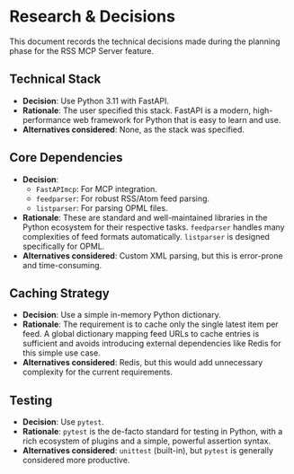 # Research & Decisions

This document records the technical decisions made during the planning phase for the RSS MCP Server feature.

## Technical Stack

*   **Decision**: Use Python 3.11 with FastAPI.
*   **Rationale**: The user specified this stack. FastAPI is a modern, high-performance web framework for Python that is easy to learn and use.
*   **Alternatives considered**: None, as the stack was specified.

## Core Dependencies

*   **Decision**:
    *   `FastAPImcp`: For MCP integration.
    *   `feedparser`: For robust RSS/Atom feed parsing.
    *   `listparser`: For parsing OPML files.
*   **Rationale**: These are standard and well-maintained libraries in the Python ecosystem for their respective tasks. `feedparser` handles many complexities of feed formats automatically. `listparser` is designed specifically for OPML.
*   **Alternatives considered**: Custom XML parsing, but this is error-prone and time-consuming.

## Caching Strategy

*   **Decision**: Use a simple in-memory Python dictionary.
*   **Rationale**: The requirement is to cache only the single latest item per feed. A global dictionary mapping feed URLs to cache entries is sufficient and avoids introducing external dependencies like Redis for this simple use case.
*   **Alternatives considered**: Redis, but this would add unnecessary complexity for the current requirements.

## Testing

*   **Decision**: Use `pytest`.
*   **Rationale**: `pytest` is the de-facto standard for testing in Python, with a rich ecosystem of plugins and a simple, powerful assertion syntax.
*   **Alternatives considered**: `unittest` (built-in), but `pytest` is generally considered more productive.